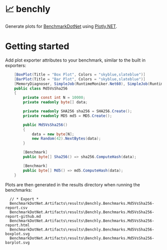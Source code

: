 # 📈 benchly 

Generate plots for [BenchmarkDotNet](https://github.com/dotnet/BenchmarkDotNet) using [Plotly.NET](https://github.com/plotly/Plotly.NET/).

# Getting started

Add plot exporter attributes to your benchmark, similar to the built in exporters:

```cs
    [BoxPlot(Title = "Box Plot", Colors = "skyblue,slateblue")]
    [BarPlot(Title = "Bar Plot", Colors = "skyblue,slateblue")]
    [MemoryDiagnoser, SimpleJob(RuntimeMoniker.Net60), SimpleJob(RuntimeMoniker.Net48)]
    public class Md5VsSha256
    {
        private const int N = 10000;
        private readonly byte[] data;

        private readonly SHA256 sha256 = SHA256.Create();
        private readonly MD5 md5 = MD5.Create();

        public Md5VsSha256()
        {
            data = new byte[N];
            new Random(42).NextBytes(data);
        }

        [Benchmark]
        public byte[] Sha256() => sha256.ComputeHash(data);

        [Benchmark]
        public byte[] Md5() => md5.ComputeHash(data);
    }
```

Plots are then generated in the results directory when running the benchmarks:

```
  // * Export *
  BenchmarkDotNet.Artifacts\results\Benchly.Benchmarks.Md5VsSha256-report.csv
  BenchmarkDotNet.Artifacts\results\Benchly.Benchmarks.Md5VsSha256-report-github.md
  BenchmarkDotNet.Artifacts\results\Benchly.Benchmarks.Md5VsSha256-report.html
  BenchmarkDotNet.Artifacts\results\Benchly.Benchmarks.Md5VsSha256-boxplot.svg
  BenchmarkDotNet.Artifacts\results\Benchly.Benchmarks.Md5VsSha256-barplot.svg
```